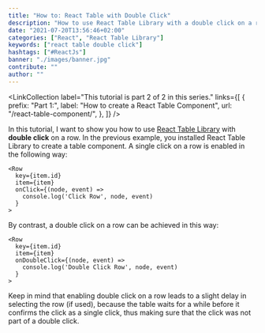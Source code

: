 ```yaml
---
title: "How to: React Table with Double Click"
description: "How to use React Table Library with a double click on a row ..."
date: "2021-07-20T13:56:46+02:00"
categories: ["React", "React Table Library"]
keywords: ["react table double click"]
hashtags: ["#ReactJs"]
banner: "./images/banner.jpg"
contribute: ""
author: ""
---
```


<Sponsorship />

<LinkCollection
  label="This tutorial is part 2 of 2 in this series."
  links={[
    {
      prefix: "Part 1:",
      label: "How to create a React Table Component",
      url: "/react-table-component/",
    },
  ]}
/>

In this tutorial, I want to show you how to use [React Table Library](https://react-table-library.com) with **double click** on a row. In the previous example, you installed React Table Library to create a table component. A single click on a row is enabled in the following way:

```javascript{4-6}
<Row
  key={item.id}
  item={item}
  onClick={(node, event) =>
    console.log('Click Row', node, event)
  }
>
```

By contrast, a double click on a row can be achieved in this way:

```javascript{4-6}
<Row
  key={item.id}
  item={item}
  onDoubleClick={(node, event) =>
    console.log('Double Click Row', node, event)
  }
>
```

Keep in mind that enabling double click on a row leads to a slight delay in selecting the row (if used), because the table waits for a while before it confirms the click as a single click, thus making sure that the click was not part of a double click.

